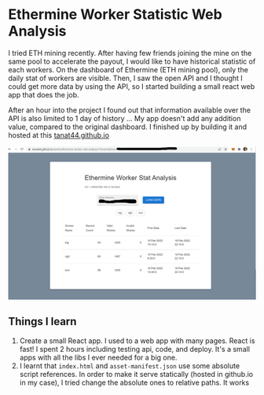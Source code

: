 # Ethermine Worker Statistic Web Analysis

I tried ETH mining recently. After having few friends joining the mine on the same pool to accelerate the payout, I would like to have historical statistic of each workers. On the dashboard of Ethermine (ETH mining pool), only the daily stat of workers are visible. Then, I saw the open API and I thought I could get more data by using the API, so I started building a small react web app that does the job.

After an hour into the project I found out that information available over the API is also limited to 1 day of history ... My app doesn't add any addition value, compared to the original dashboard. I finished up by building it and hosted at this [tanat44.github.io](https://tanat44.github.io/assets/ethermine-worker-stat-analysis/?minerAddress=791D0b40490Eba6B00191f559aC7ed74bb3390D8)

![Ethermine Worker Statistic Web Analysis](docs/screenshot.png)
## Things I learn
1. Create a small React app. I used to a web app with many pages. React is fast! I spent 2 hours including testing api, code, and deploy. It's a small apps with all the libs I ever needed for a big one.
1. I learnt that ```index.html``` and ```asset-manifest.json``` use some absolute script references. In order to make it serve statically (hosted in github.io in my case), I tried change the absolute ones to relative paths. It works